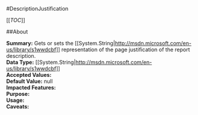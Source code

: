 #DescriptionJustification

[[_TOC_]]

##About

**Summary:** Gets or sets the [[System.String|http://msdn.microsoft.com/en-us/library/s1wwdcbf]] representation of the page justification of the report description.  
**Data Type:** [[System.String|http://msdn.microsoft.com/en-us/library/s1wwdcbf]]  
**Accepted Values:**   
**Default Value:** null  
**Impacted Features:**   
**Purpose:**   
**Usage:**   
**Caveats:**   

